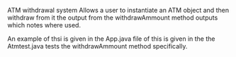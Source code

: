 ATM withdrawal system
Allows a user to instantiate an ATM object and then withdraw from it
the output from the withdrawAmmount method outputs which notes where used.

An example of thsi is given in the App.java file of this is given in the 
the Atmtest.java tests the withdrawAmmount method specifically. 
